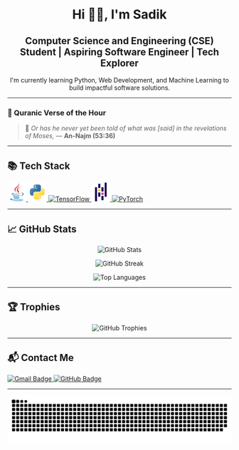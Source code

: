 <h1 align="center">Hi 👋🏼, I'm Sadik</h1>
<h2 align="center">Computer Science and Engineering (CSE) Student | Aspiring Software Engineer | Tech Explorer</h2>

<p align="center">
  I'm currently learning Python, Web Development, and Machine Learning to build impactful software solutions.
</p>


---

### 🕋 Quranic Verse of the Hour

<!-- quran-verse-start -->
> 📖 *Or has he never yet been told of what was [said] in the revelations of Moses,* — **An-Najm (53:36)**
<!-- quran-verse-end -->

---

## 📚 Tech Stack
<p align="left">
  <a href="https://www.java.com/" target="_blank">
    <img src="https://raw.githubusercontent.com/devicons/devicon/master/icons/java/java-original.svg" alt="Java" width="42" height="42"/>
  </a>
  <a href="https://www.python.org/" target="_blank">
    <img src="https://raw.githubusercontent.com/devicons/devicon/master/icons/python/python-original.svg" alt="Python" width="42" height="42"/>
  </a>
  <a href="https://www.tensorflow.org/" target="_blank">
    <img src="https://www.vectorlogo.zone/logos/tensorflow/tensorflow-icon.svg" alt="TensorFlow" width="42" height="42"/>
  </a>
  <a href="https://pandas.pydata.org/" target="_blank">
    <img src="https://raw.githubusercontent.com/devicons/devicon/master/icons/pandas/pandas-original.svg" alt="Pandas" width="42" height="42"/>
  </a>
  <a href="https://pytorch.org/" target="_blank">
    <img src="https://www.vectorlogo.zone/logos/pytorch/pytorch-icon.svg" alt="PyTorch" width="42" height="42"/>
  </a>
</p>

---
## 📈 GitHub Stats
<p align="center">
  <picture>
    <source media="(prefers-color-scheme: dark)" srcset="https://github-readme-stats.vercel.app/api?username=md-safiulsadik&show_icons=true&theme=radical&locale=en">
    <img src="https://github-readme-stats.vercel.app/api?username=md-safiulsadik&show_icons=true&theme=default&locale=en" alt="GitHub Stats"/> 
  </picture>
</p>

<p align="center">
  <picture>
    <source media="(prefers-color-scheme: dark)" srcset="https://github-readme-streak-stats.herokuapp.com?user=md-safiulsadik&theme=radical">
 <!--     <img src="https://github-readme-streak-stats.herokuapp.com?user=md-safiulsadik&theme=radical" alt="GitHub Streak" /> -->
        <img src="https://github-readme-streak-stats.herokuapp.com?user=md-safiulsadik&theme=default" alt="GitHub Streak" /> 
  </picture>
</p>

<p align="center">
  <picture>
    <source media="(prefers-color-scheme: dark)" srcset="https://github-readme-stats.vercel.app/api/top-langs/?username=md-safiulsadik&layout=compact&theme=radical&hide=css,scss">
    <img src="https://github-readme-stats.vercel.app/api/top-langs/?username=md-safiulsadik&layout=compact&theme=default&hide=css,scss" alt="Top Languages" />
  </picture>
</p>

---
## 🏆 Trophies
<p align="center">
  <picture>
    <source media="(prefers-color-scheme: dark)" srcset="https://github-profile-trophy.vercel.app/?username=md-safiulsadik&theme=onedark">
    <img src="https://github-profile-trophy.vercel.app/?username=md-safiulsadik&theme=flat" alt="GitHub Trophies" />
  </picture>
</p>

---

## 📬 Contact Me
<p align="left">
  <a href="mailto:msadik2430416@bscse.uiu.ac.bd" target="_blank">
    <img src="https://img.shields.io/badge/Gmail-D14836?style=for-the-badge&logo=gmail&logoColor=white" alt="Gmail Badge"/>
  </a>
  <!-- <a href="https://www.linkedin.com/in/your-linkedin/" target="_blank">
    <img src="https://img.shields.io/badge/LinkedIn-0077B5?style=for-the-badge&logo=linkedin&logoColor=white" alt="LinkedIn Badge"/>
  </a> -->
  <a href="https://github.com/md-safiulsadik" target="_blank">
    <img src="https://img.shields.io/badge/GitHub-100000?style=for-the-badge&logo=github&logoColor=white" alt="GitHub Badge"/>
  </a>
</p>


---


<picture>
  <source media="(prefers-color-scheme: dark)" srcset="https://raw.githubusercontent.com/md-safiulsadik/md-safiulsadik/output/github-snake-dark.svg" />
  <source media="(prefers-color-scheme: light)" srcset="https://raw.githubusercontent.com/md-safiulsadik/md-safiulsadik/output/github-snake.svg" />
  <img alt="github-snake" src="https://raw.githubusercontent.com/md-safiulsadik/md-safiulsadik/output/github-snake.svg" />
</picture>
